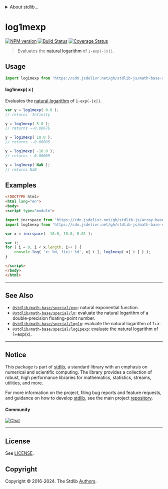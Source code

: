 <!--

@license Apache-2.0

Copyright (c) 2022 The Stdlib Authors.

Licensed under the Apache License, Version 2.0 (the "License");
you may not use this file except in compliance with the License.
You may obtain a copy of the License at

   http://www.apache.org/licenses/LICENSE-2.0

Unless required by applicable law or agreed to in writing, software
distributed under the License is distributed on an "AS IS" BASIS,
WITHOUT WARRANTIES OR CONDITIONS OF ANY KIND, either express or implied.
See the License for the specific language governing permissions and
limitations under the License.

-->


<details>
  <summary>
    About stdlib...
  </summary>
  <p>We believe in a future in which the web is a preferred environment for numerical computation. To help realize this future, we've built stdlib. stdlib is a standard library, with an emphasis on numerical and scientific computation, written in JavaScript (and C) for execution in browsers and in Node.js.</p>
  <p>The library is fully decomposable, being architected in such a way that you can swap out and mix and match APIs and functionality to cater to your exact preferences and use cases.</p>
  <p>When you use stdlib, you can be absolutely certain that you are using the most thorough, rigorous, well-written, studied, documented, tested, measured, and high-quality code out there.</p>
  <p>To join us in bringing numerical computing to the web, get started by checking us out on <a href="https://github.com/stdlib-js/stdlib">GitHub</a>, and please consider <a href="https://opencollective.com/stdlib">financially supporting stdlib</a>. We greatly appreciate your continued support!</p>
</details>

# log1mexp

[![NPM version][npm-image]][npm-url] [![Build Status][test-image]][test-url] [![Coverage Status][coverage-image]][coverage-url] <!-- [![dependencies][dependencies-image]][dependencies-url] -->

> Evaluates the [natural logarithm][@stdlib/math/base/special/ln] of `1-exp(-|x|)`.



<section class="usage">

## Usage

```javascript
import log1mexp from 'https://cdn.jsdelivr.net/gh/stdlib-js/math-base-special-log1mexp@v0.2.2-esm/index.mjs';
```

#### log1mexp( x )

Evaluates the [natural logarithm][@stdlib/math/base/special/ln] of `1-exp(-|x|)`.

```javascript
var y = log1mexp( 0.0 );
// returns -Infinity

y = log1mexp( 5.0 );
// returns ~-0.00676

y = log1mexp( 10.0 );
// returns ~-0.00005

y = log1mexp( -10.0 );
// returns ~-0.00005

y = log1mexp( NaN );
// returns NaN
```

</section>

<!-- /.usage -->

<section class="examples">

## Examples

<!-- eslint no-undef: "error" -->

```html
<!DOCTYPE html>
<html lang="en">
<body>
<script type="module">

import incrspace from 'https://cdn.jsdelivr.net/gh/stdlib-js/array-base-incrspace@esm/index.mjs';
import log1mexp from 'https://cdn.jsdelivr.net/gh/stdlib-js/math-base-special-log1mexp@v0.2.2-esm/index.mjs';

var x = incrspace( -10.0, 10.0, 0.01 );

var i;
for ( i = 0; i < x.length; i++ ) {
    console.log( 'x: %d, f(x): %d', x[ i ], log1mexp( x[ i ] ) );
}

</script>
</body>
</html>
```

</section>

<!-- /.examples -->

<!-- C interface documentation. -->



<!-- Section for related `stdlib` packages. Do not manually edit this section, as it is automatically populated. -->

<section class="related">

* * *

## See Also

-   <span class="package-name">[`@stdlib/math-base/special/exp`][@stdlib/math/base/special/exp]</span><span class="delimiter">: </span><span class="description">natural exponential function.</span>
-   <span class="package-name">[`@stdlib/math-base/special/ln`][@stdlib/math/base/special/ln]</span><span class="delimiter">: </span><span class="description">evaluate the natural logarithm of a double-precision floating-point number.</span>
-   <span class="package-name">[`@stdlib/math-base/special/log1p`][@stdlib/math/base/special/log1p]</span><span class="delimiter">: </span><span class="description">evaluate the natural logarithm of 1+x.</span>
-   <span class="package-name">[`@stdlib/math-base/special/log1pexp`][@stdlib/math/base/special/log1pexp]</span><span class="delimiter">: </span><span class="description">evaluate the natural logarithm of 1+exp(x).</span>

</section>

<!-- /.related -->

<!-- Section for all links. Make sure to keep an empty line after the `section` element and another before the `/section` close. -->


<section class="main-repo" >

* * *

## Notice

This package is part of [stdlib][stdlib], a standard library with an emphasis on numerical and scientific computing. The library provides a collection of robust, high performance libraries for mathematics, statistics, streams, utilities, and more.

For more information on the project, filing bug reports and feature requests, and guidance on how to develop [stdlib][stdlib], see the main project [repository][stdlib].

#### Community

[![Chat][chat-image]][chat-url]

---

## License

See [LICENSE][stdlib-license].


## Copyright

Copyright &copy; 2016-2024. The Stdlib [Authors][stdlib-authors].

</section>

<!-- /.stdlib -->

<!-- Section for all links. Make sure to keep an empty line after the `section` element and another before the `/section` close. -->

<section class="links">

[npm-image]: http://img.shields.io/npm/v/@stdlib/math-base-special-log1mexp.svg
[npm-url]: https://npmjs.org/package/@stdlib/math-base-special-log1mexp

[test-image]: https://github.com/stdlib-js/math-base-special-log1mexp/actions/workflows/test.yml/badge.svg?branch=v0.2.2
[test-url]: https://github.com/stdlib-js/math-base-special-log1mexp/actions/workflows/test.yml?query=branch:v0.2.2

[coverage-image]: https://img.shields.io/codecov/c/github/stdlib-js/math-base-special-log1mexp/main.svg
[coverage-url]: https://codecov.io/github/stdlib-js/math-base-special-log1mexp?branch=main

<!--

[dependencies-image]: https://img.shields.io/david/stdlib-js/math-base-special-log1mexp.svg
[dependencies-url]: https://david-dm.org/stdlib-js/math-base-special-log1mexp/main

-->

[chat-image]: https://img.shields.io/gitter/room/stdlib-js/stdlib.svg
[chat-url]: https://app.gitter.im/#/room/#stdlib-js_stdlib:gitter.im

[stdlib]: https://github.com/stdlib-js/stdlib

[stdlib-authors]: https://github.com/stdlib-js/stdlib/graphs/contributors

[umd]: https://github.com/umdjs/umd
[es-module]: https://developer.mozilla.org/en-US/docs/Web/JavaScript/Guide/Modules

[deno-url]: https://github.com/stdlib-js/math-base-special-log1mexp/tree/deno
[deno-readme]: https://github.com/stdlib-js/math-base-special-log1mexp/blob/deno/README.md
[umd-url]: https://github.com/stdlib-js/math-base-special-log1mexp/tree/umd
[umd-readme]: https://github.com/stdlib-js/math-base-special-log1mexp/blob/umd/README.md
[esm-url]: https://github.com/stdlib-js/math-base-special-log1mexp/tree/esm
[esm-readme]: https://github.com/stdlib-js/math-base-special-log1mexp/blob/esm/README.md
[branches-url]: https://github.com/stdlib-js/math-base-special-log1mexp/blob/main/branches.md

[stdlib-license]: https://raw.githubusercontent.com/stdlib-js/math-base-special-log1mexp/main/LICENSE

<!-- <related-links> -->

[@stdlib/math/base/special/exp]: https://github.com/stdlib-js/math-base-special-exp/tree/esm

[@stdlib/math/base/special/ln]: https://github.com/stdlib-js/math-base-special-ln/tree/esm

[@stdlib/math/base/special/log1p]: https://github.com/stdlib-js/math-base-special-log1p/tree/esm

[@stdlib/math/base/special/log1pexp]: https://github.com/stdlib-js/math-base-special-log1pexp/tree/esm

<!-- </related-links> -->

</section>

<!-- /.links -->
